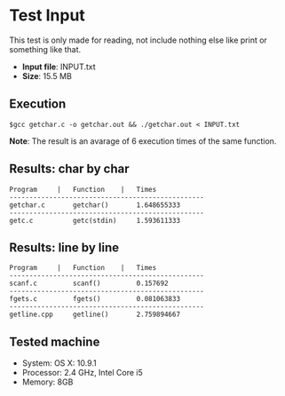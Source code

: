 
Test Input
==========

This test is only made for reading, not include nothing else like print or something like that.

- **Input file**: INPUT.txt
- **Size**: 15.5 MB

Execution
---------
```
$gcc getchar.c -o getchar.out && ./getchar.out < INPUT.txt
```

**Note**: The result is an avarage of 6 execution times of the same function.

Results: char by char
-----------------------------

	Program 	|	Function	| 	Times
	-------------------------------------------------
	getchar.c		getchar()		1.648655333
	-------------------------------------------------
	getc.c			getc(stdin)		1.593611333
									
Results: line by line
-----------------------------

	Program 	|	Function	| 	Times
	-------------------------------------------------
	scanf.c			scanf()			0.157692
	-------------------------------------------------
	fgets.c			fgets()			0.081063833
	-------------------------------------------------
	getline.cpp		getline()		2.759894667
									

	
Tested machine
--------------
- System: OS X: 10.9.1
- Processor: 2.4 GHz, Intel Core i5
- Memory: 8GB 
